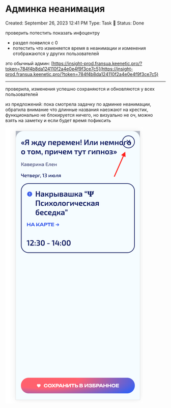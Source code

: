 # Админка неанимация

Created: September 26, 2023 12:41 PM
Type: Task 🔨
Status: Done

проверить потестить показать инфоцентру

- раздел появился с 0
- потестить что изменяется время в неанимации и изменения отображаются у других пользователей

это обычный админ: [https://insight-prod.fransua.keenetic.pro/?token=784f4b8da124110f2a4e0e4f9f3ce7c5](https://insight-prod.fransua.keenetic.pro/?token=784f4b8da124110f2a4e0e4f9f3ce7c5)

---

проверила, изменения успешно сохраняются и обновляются у всех пользователей 

из предложений: пока смотрела задачку по админке неанимации, обратила внимание что длинные названия наезжают на крестик, функционально не блокируется ничего, но визуально не оч, можно взять на заметку и если будет время пофиксить

![Снимок экрана 2024-04-25 в 20.15.56.png](%D0%90%D0%B4%D0%BC%D0%B8%D0%BD%D0%BA%D0%B0%20%D0%BD%D0%B5%D0%B0%D0%BD%D0%B8%D0%BC%D0%B0%D1%86%D0%B8%D1%8F%2050c0f99675f341089cf784dadafb1fb5/%25D0%25A1%25D0%25BD%25D0%25B8%25D0%25BC%25D0%25BE%25D0%25BA_%25D1%258D%25D0%25BA%25D1%2580%25D0%25B0%25D0%25BD%25D0%25B0_2024-04-25_%25D0%25B2_20.15.56.png)